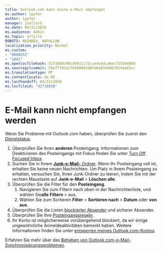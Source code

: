 ```yaml
---
title: Outlook.com kann keine e-Mail empfangen
ms.author: lpyfer
author: lpyfer
manager: joallard
ms.date: 04/21/2020
ms.audience: Admin
ms.topic: article
ROBOTS: NOINDEX, NOFOLLOW
localization_priority: Normal
ms.custom:
- "9000252"
- "1842"
ms.openlocfilehash: 5271860c99cd4911cf3cce4a3dca6ec725dde86d
ms.sourcegitcommit: 55eff703a17e500681d8fa6a87eb067019ade3cc
ms.translationtype: MT
ms.contentlocale: de-DE
ms.lasthandoff: 04/22/2020
ms.locfileid: "43710838"
---
```

# <a name="unable-to-receive-email"></a>E-Mail kann nicht empfangen werden

Wenn Sie Probleme mit Outlook.com haben, überprüfen Sie zuerst den [Dienststatus](https://go.microsoft.com/fwlink/p/?linkid=837482).

1. Überprüfen Sie Ihren **anderen** Posteingang. Informationen zum Deaktivieren des Posteingangs mit Fokus finden Sie unter [Turn Off Focused Inbox](https://support.office.com/article/f714d94d-9e63-4217-9ccb-6cb2986aa1b2). 
2. Suchen Sie in Ihrem [ **Junk-e-Mail-** Ordner](https://outlook.live.com/mail/junkemail). Wenn Ihr Posteingang voll ist, erhalten Sie keine neuen Nachrichten. Um Platz in Ihrem Posteingang zu erhalten, versuchen Sie, Ihren Junk-Ordner zu leeren, indem Sie mit der rechten Maustaste auf **Junk-e-Mail** > **Löschen alle**.
3. Überprüfen Sie die Filter für den **Posteingang**. 
    1. Navigieren Sie zum Filtern nach oben in der Nachrichtenliste, und wählen Sie**alle** **Filtern** > aus.
    2. Wählen Sie zum Sortieren **Filter** > **Sortieren nach** > **Datum** oder **von aus**.
4. Überprüfen Sie die Listen [blockierter Absender](https://outlook.live.com/mail/options/mail/junkEmail) und sicherer Absender.
5. Überprüfen Sie Ihre [Posteingangsregeln](https://outlook.live.com/mail/options/mail/rules).
6. Ihr Konto ist möglicherweise vorübergehend blockiert, da wir einige ungewöhnliche Anmeldeaktivitäten bemerkt haben. Weitere Informationen finden Sie unter [entsperren meines Outlook.com-Kontos](https://support.office.com/article/f4ad2701-d166-4d8b-8a6a-9af2a1f8a4c4).

Erfahren Sie mehr über das [Beheben von Outlook.com-e-Mail-Synchronisierungsproblemen](https://support.office.com/article/d39e3341-8d79-4bf1-b3c7-ded602233642).